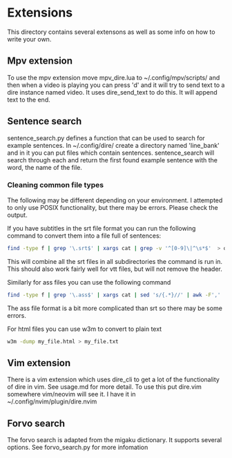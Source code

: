 # Extensions

This directory contains several extensons as well as some info on how to write
your own.


## Mpv extension

To use the mpv extension move mpv\_dire.lua to
~/.config/mpv/scripts/ and then when a video is playing you can press 'd' and it
will try to send text to a dire instance named video. It uses dire\_send\_text
to do this. It will append text to the end.


## Sentence search

sentence\_search.py defines a function that can be used to search for example
sentences. In ~/.config/dire/ create a directory named 'line\_bank' and in it
you can put files which contain sentences. sentence\_search will search through
each and return the first found example sentence with the word, the name of the
file.


### Cleaning common file types

The following may be different depending on your environment. I attempted to only
use POSIX functionality, but there may be errors. Please check the output.

If you have subtitles in the srt file format you can run the following command
to convert them into a file full of sentences:

```bash
find -type f | grep '\.srt$' | xargs cat | grep -v '^[0-9]\|^\s*$'  > out_file
```

This will combine all the srt files in all subdirectories the command is run in.
This should also work fairly well for vtt files, but will not remove the header.

Similarly for ass files you can use the following command

```bash
find -type f | grep '\.ass$' | xargs cat | sed 's/{.*}//' | awk -F',' '/^Dialogue/ {print $NF}' > out_file
```

The ass file format is a bit more complicated than srt so there may be some
errors.


For html files you can use w3m to convert to plain text

```bash
w3m -dump my_file.html > my_file.txt
```

## Vim extension

There is a vim extension which uses dire\_cli to get a lot of the functionality
of dire in vim. See usage.md for more detail. To use this put dire.vim somewhere
vim/neovim will see it. I have it in ~/.config/nvim/plugin/dire.nvim


## Forvo search

The forvo search is adapted from the migaku dictionary. It supports several
options. See forvo\_search.py for more infomation
